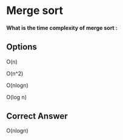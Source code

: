 
# Merge sort

#### What is the time complexity of merge sort :

## Options

O(n)

O(n^2)

O(nlogn) 

O(log n)

## Correct Answer
O(nlogn) 
